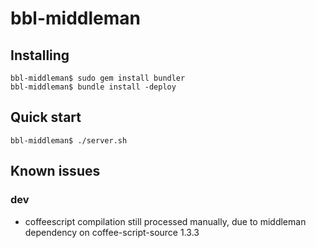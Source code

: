 # bbl-middleman


## Installing
```
bbl-middleman$ sudo gem install bundler
bbl-middleman$ bundle install -deploy
```


## Quick start
```
bbl-middleman$ ./server.sh
```



## Known issues

### dev
- coffeescript compilation still processed manually, due to middleman dependency on coffee-script-source 1.3.3

